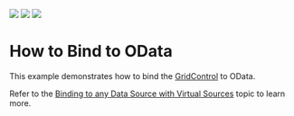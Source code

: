 <!-- default badges list -->
![](https://img.shields.io/endpoint?url=https://codecentral.devexpress.com/api/v1/VersionRange/134263920/21.1.1%2B)
[![](https://img.shields.io/badge/Open_in_DevExpress_Support_Center-FF7200?style=flat-square&logo=DevExpress&logoColor=white)](https://supportcenter.devexpress.com/ticket/details/T830593)
[![](https://img.shields.io/badge/📖_How_to_use_DevExpress_Examples-e9f6fc?style=flat-square)](https://docs.devexpress.com/GeneralInformation/403183)
<!-- default badges end -->
# How to Bind to OData
This example demonstrates how to bind the <a href="https://documentation.devexpress.com/WPF/DevExpress.Xpf.Grid.GridControl.class">GridControl</a> to OData.

Refer to the <a href="https://documentation.devexpress.com/WPF/10803/Controls-and-Libraries/Data-Grid/Binding-to-Data/Binding-to-any-Data-Source-with-Virtual-Sources">Binding to any Data Source with Virtual Sources</a> topic to learn more.
